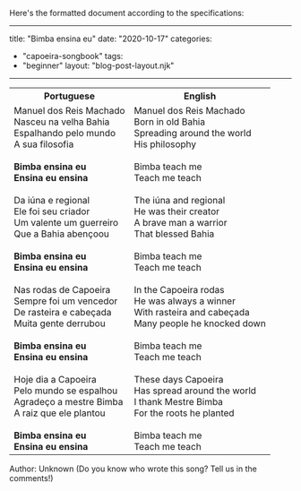 Here's the formatted document according to the specifications:

---
title: "Bimba ensina eu"
date: "2020-10-17"
categories: 
  - "capoeira-songbook"
tags: 
  - "beginner"
layout: "blog-post-layout.njk"
---

<table class="capoeira-table">
    <tr class="header-row">
        <th>Portuguese</th>
        <th>English</th>
    </tr>
    <tr>
        <td>Manuel dos Reis Machado<br>
        Nasceu na velha Bahia<br>
        Espalhando pelo mundo<br>
        A sua filosofia<br>
        <br>
        <strong>Bimba ensina eu<br>
        Ensina eu ensina</strong><br>
        <br>
        Da iúna e regional<br>
        Ele foi seu criador<br>
        Um valente um guerreiro<br>
        Que a Bahia abençoou<br>
        <br>
        <strong>Bimba ensina eu<br>
        Ensina eu ensina</strong><br>
        <br>
        Nas rodas de Capoeira<br>
        Sempre foi um vencedor<br>
        De rasteira e cabeçada<br>
        Muita gente derrubou<br>
        <br>
        <strong>Bimba ensina eu<br>
        Ensina eu ensina</strong><br>
        <br>
        Hoje dia a Capoeira<br>
        Pelo mundo se espalhou<br>
        Agradeço a mestre Bimba<br>
        A raiz que ele plantou<br>
        <br>
        <strong>Bimba ensina eu<br>
        Ensina eu ensina</strong></td>
        <td>Manuel dos Reis Machado<br>
        Born in old Bahia<br>
        Spreading around the world<br>
        His philosophy<br>
        <br>
        Bimba teach me<br>
        Teach me teach<br>
        <br>
        The iúna ​​and regional<br>
        He was their creator<br>
        A brave man a warrior<br>
        That blessed Bahia<br>
        <br>
        Bimba teach me<br>
        Teach me teach<br>
        <br>
        In the Capoeira rodas<br>
        He was always a winner<br>
        With rasteira and cabeçada<br>
        Many people he knocked down<br>
        <br>
        Bimba teach me<br>
        Teach me teach<br>
        <br>
        These days Capoeira<br>
        Has spread around the world<br>
        I thank Mestre Bimba<br>
        For the roots he planted<br>
        <br>
        Bimba teach me<br>
        Teach me teach</td>
    </tr>
</table>

<figcaption>
Author: Unknown (Do you know who wrote this song? Tell us in the comments!)
</figcaption>